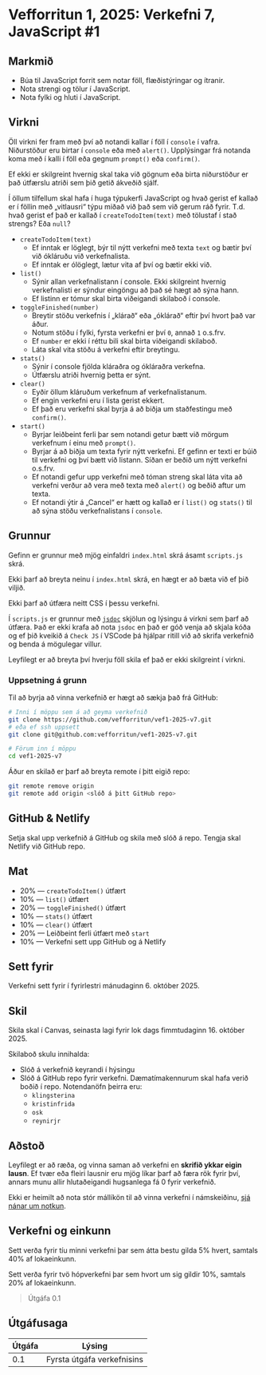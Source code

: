 # Vefforritun 1, 2025: Verkefni 7, JavaScript #1

## Markmið

- Búa til JavaScript forrit sem notar föll, flæðistýringar og ítranir.
- Nota strengi og tölur í JavaScript.
- Nota fylki og hluti í JavaScript.

## Virkni

Öll virkni fer fram með því að notandi kallar í föll í `console` í vafra. Niðurstöður eru birtar í `console` eða með `alert()`. Upplýsingar frá notanda koma með í kalli í föll eða gegnum `prompt()` eða `confirm()`.

Ef ekki er skilgreint hvernig skal taka við gögnum eða birta niðurstöður er það útfærslu atriði sem þið getið ákveðið sjálf.

Í öllum tilfellum skal hafa í huga týpukerfi JavaScript og hvað gerist ef kallað er í föllin með „vitlausri“ týpu miðað við það sem við gerum ráð fyrir. T.d. hvað gerist ef það er kallað í `createTodoItem(text)` með tölustaf í stað strengs? Eða `null`?

- `createTodoItem(text)`
  - Ef inntak er löglegt, býr til nýtt verkefni með texta `text` og bætir því við ókláruðu við verkefnalista.
  - Ef inntak er ólöglegt, lætur vita af því og bætir ekki við.
- `list()`
  - Sýnir allan verkefnalistann í console. Ekki skilgreint hvernig verkefnalisti er sýndur eingöngu að það sé hægt að sýna hann.
  - Ef listinn er tómur skal birta viðeigandi skilaboð í console.
- `toggleFinished(number)`
  - Breytir stöðu verkefnis í „klárað“ eða „óklárað“ eftir því hvort það var áður.
  - Notum stöðu í fylki, fyrsta verkefni er því `0`, annað `1` o.s.frv.
  - Ef `number` er ekki í réttu bili skal birta viðeigandi skilaboð.
  - Láta skal vita stöðu á verkefni eftir breytingu.
- `stats()`
  - Sýnir í console fjölda kláraðra og ókláraðra verkefna.
  - Útfærslu atriði hvernig þetta er sýnt.
- `clear()`
  - Eyðir öllum kláruðum verkefnum af verkefnalistanum.
  - Ef engin verkefni eru í lista gerist ekkert.
  - Ef það eru verkefni skal byrja á að biðja um staðfestingu með `confirm()`.
- `start()`
  - Byrjar leiðbeint ferli þar sem notandi getur bætt við mörgum verkefnum í einu með `prompt()`.
  - Byrjar á að biðja um texta fyrir nýtt verkefni. Ef gefinn er texti er búið til verkefni og því bætt við listann. Síðan er beðið um nýtt verkefni o.s.frv.
  - Ef notandi gefur upp verkefni með tóman streng skal láta vita að verkefni verður að vera með texta með `alert()` og beðið aftur um texta.
  - Ef notandi ýtir á „Cancel“ er hætt og kallað er í `list()` og `stats()` til að sýna stöðu verkefnalistans í `console`.

## Grunnur

Gefinn er grunnur með mjög einfaldri `index.html` skrá ásamt `scripts.js` skrá.

Ekki þarf að breyta neinu í `index.html` skrá, en hægt er að bæta við ef þið viljið.

Ekki þarf að útfæra neitt CSS í þessu verkefni.

Í `scripts.js` er grunnur með [`jsdoc`](https://jsdoc.app/) skjölun og lýsingu á virkni sem þarf að útfæra. Það er ekki krafa að nota `jsdoc` en það er góð venja að skjala kóða og ef þið kveikið á `Check JS` í VSCode þá hjálpar ritill við að skrifa verkefnið og benda á mögulegar villur.

Leyfilegt er að breyta því hverju föll skila ef það er ekki skilgreint í virkni.

### Uppsetning á grunn

Til að byrja að vinna verkefnið er hægt að sækja það frá GitHub:

```bash
# Inni í möppu sem á að geyma verkefnið
git clone https://github.com/vefforritun/vef1-2025-v7.git
# eða ef ssh uppsett
git clone git@github.com:vefforritun/vef1-2025-v7.git

# Förum inn í möppu
cd vef1-2025-v7
```

Áður en skilað er þarf að breyta remote í þitt eigið repo:

```bash
git remote remove origin
git remote add origin <slóð á þitt GitHub repo>
```

## GitHub & Netlify

Setja skal upp verkefnið á GitHub og skila með slóð á repo. Tengja skal Netlify við GitHub repo.

## Mat

- 20% — `createTodoItem()` útfært
- 10% — `list()` útfært
- 20% — `toggleFinished()` útfært
- 10% — `stats()` útfært
- 10% — `clear()` útfært
- 20% — Leiðbeint ferli útfært með `start`
- 10% — Verkefni sett upp GitHub og á Netlify

## Sett fyrir

Verkefni sett fyrir í fyrirlestri mánudaginn 6. október 2025.

## Skil

Skila skal í Canvas, seinasta lagi fyrir lok dags fimmtudaginn 16. október 2025.

Skilaboð skulu innihalda:

- Slóð á verkefnið keyrandi í hýsingu
- Slóð á GitHub repo fyrir verkefni. Dæmatímakennurum skal hafa verið boðið í repo. Notendanöfn þeirra eru:
  - `klingsterina`
  - `kristinfrida`
  - `osk`
  - `reynirjr`

## Aðstoð

Leyfilegt er að ræða, og vinna saman að verkefni en **skrifið ykkar eigin lausn**. Ef tvær eða fleiri lausnir eru mjög líkar þarf að færa rök fyrir því, annars munu allir hlutaðeigandi hugsanlega fá 0 fyrir verkefnið.

Ekki er heimilt að nota stór mállíkön til að vinna verkefni í námskeiðinu, [sjá nánar um notkun](https://github.com/vefforritun/vef1-2025/blob/main/mallikon.md).

## Verkefni og einkunn

Sett verða fyrir tíu minni verkefni þar sem átta bestu gilda 5% hvert, samtals 40% af lokaeinkunn.

Sett verða fyrir tvö hópverkefni þar sem hvort um sig gildir 10%, samtals 20% af lokaeinkunn.

> Útgáfa 0.1

## Útgáfusaga

| Útgáfa | Lýsing                     |
| ------ | -------------------------- |
| 0.1    | Fyrsta útgáfa verkefnisins |

